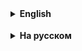 <details>
  <summary style="cursor: pointer;"><b>English</b></summary>

# Parameterized Test Tasks in Java

## Task 1: Testing the Addition Method
**Description:**  
Write a parameterized test for the `add(int a, int b)` method, which takes two integers and returns their sum.

**What to Do:**
1. Create a class with the method `add(int a, int b)`.
2. Write a parameterized test in JUnit 5.
3. Use the `@ParameterizedTest` annotation and `@CsvSource`.
4. Verify the correctness of calculations with various input data.

---

## Task 2: Checking if a Number is Even
**Description:**  
Write a parameterized test for the `isEven(int number)` method, which checks if a number is even.

**What to Do:**
1. Create a class with the method `isEven(int number)`, which returns `true` if the number is even and `false` otherwise.
2. Write a parameterized test in JUnit 5.
3. Use the `@ParameterizedTest` annotation and `@ValueSource`.
4. Verify that the method correctly determines even numbers.

---

## Task 3: Testing Division Method Correctness
**Description:**  
Write a parameterized test for the `divide(int a, int b)` method, which performs division of two numbers and returns the result.

**What to Do:**
1. Create a class with the method `divide(int a, int b)`, which returns the result of `a / b`.
2. Write a parameterized test in JUnit 5.
3. Use `@CsvSource` to check various input sets.
4. Verify the correctness of calculations and handle division by zero.

---

## Task 4: Checking String Length
**Description:**  
Write a parameterized test for the `getLength(String str)` method, which takes a string and returns its length.

**What to Do:**
1. Create a class with the method `getLength(String str)`.
2. Write a parameterized test in JUnit 5.
3. Use `@CsvSource` to pass strings of different lengths.
4. Verify the correctness of length calculation, including empty and `null` strings.

---

## Task 5: Checking if a String Contains a Specific Word
**Description:**  
Write a parameterized test for the `containsWord(String text, String word)` method, which checks if a string contains a given word.

**What to Do:**
1. Create a class with the method `containsWord(String text, String word)`, which returns `true` if `text` contains `word`.
2. Write a parameterized test in JUnit 5.
3. Use `@CsvSource` to pass different combinations of `text` and `word`.
4. Verify that the method correctly determines word presence in a string.



<hr>
</details>

<details style="padding-top: 18px">
  <summary style="cursor: pointer;"><b>На русском</b></summary>

# Задания по параметризованным тестам в Java

## Задание 1: Тестирование метода сложения
**Описание:**  
Написать параметризованный тест для метода `add(int a, int b)`, который принимает два целых числа и возвращает их сумму.

**Что нужно сделать:**
1. Создать класс с методом `add(int a, int b)`.
2. Написать параметризованный тест в JUnit 5.
3. Использовать аннотацию `@ParameterizedTest` и `@CsvSource`.
4. Проверить корректность вычислений на различных входных данных.

---

## Задание 2: Проверка чётности числа
**Описание:**  
Написать параметризованный тест для метода `isEven(int number)`, который проверяет, является ли число четным.

**Что нужно сделать:**
1. Создать класс с методом `isEven(int number)`, который возвращает `true`, если число четное, и `false` в противном случае.
2. Написать параметризованный тест в JUnit 5.
3. Использовать аннотацию `@ParameterizedTest` и `@ValueSource`.
4. Проверить, что метод корректно определяет четные числа.

---

## Задание 3: Проверка корректности работы деления
**Описание:**  
Написать параметризованный тест для метода `divide(int a, int b)`, который выполняет деление двух чисел и возвращает результат.

**Что нужно сделать:**
1. Создать класс с методом `divide(int a, int b)`, который возвращает результат деления `a / b`.
2. Написать параметризованный тест в JUnit 5.
3. Использовать `@CsvSource` для проверки различных наборов входных данных.
4. Проверить корректность вычислений и обработку деления на ноль.

---

## Задание 4: Проверка длины строки
**Описание:**  
Написать параметризованный тест для метода `getLength(String str)`,
который принимает строку и возвращает её длину.

**Что нужно сделать:**
1. Создать класс с методом `getLength(String str)`.
2. Написать параметризованный тест в JUnit 5.
3. Использовать `@CsvSource` для передачи строк разной длины.
4. Проверить корректность вычисления длины строки, включая пустую строку и `null`.

---

## Задание 5: Проверка, содержит ли строка определенное слово
**Описание:**  
Написать параметризованный тест для метода
`containsWord(String text, String word)`, который проверяет, содержит ли строка заданное слово.

**Что нужно сделать:**
1. Создать класс с методом `containsWord(String text, String word)`, который возвращает `true`, если `text` содержит `word`.
2. Написать параметризованный тест в JUnit 5.
3. Использовать `@CsvSource` для передачи различных комбинаций `text` и `word`.
4. Проверить, что метод корректно определяет наличие слова в строке.



</details>
